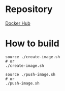 # Repository
[Docker Hub](https://hub.docker.com/repository/docker/stonedot/certbot-dns-cloudflare-with-awscli)

# How to build
```
source ./create-image.sh
# or
./create-image.sh
```

```
source ./push-image.sh
# or
./push-image.sh
```
